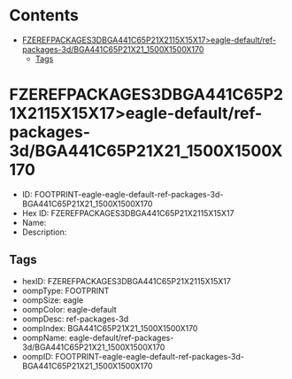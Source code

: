 



Contents
========

* [FZEREFPACKAGES3DBGA441C65P21X2115X15X17>eagle-default/ref-packages-3d/BGA441C65P21X21_1500X1500X170](#fzerefpackages3dbga441c65p21x2115x15x17eagle-defaultref-packages-3dbga441c65p21x21_1500x1500x170)
	* [Tags](#tags)

# FZEREFPACKAGES3DBGA441C65P21X2115X15X17>eagle-default/ref-packages-3d/BGA441C65P21X21_1500X1500X170

- ID: FOOTPRINT-eagle-eagle-default-ref-packages-3d-BGA441C65P21X21_1500X1500X170
- Hex ID: FZEREFPACKAGES3DBGA441C65P21X2115X15X17
- Name: 
- Description: 

## Tags

- hexID: FZEREFPACKAGES3DBGA441C65P21X2115X15X17
- oompType: FOOTPRINT
- oompSize: eagle
- oompColor: eagle-default
- oompDesc: ref-packages-3d
- oompIndex: BGA441C65P21X21_1500X1500X170
- oompName: eagle-default/ref-packages-3d/BGA441C65P21X21_1500X1500X170
- oompID: FOOTPRINT-eagle-eagle-default-ref-packages-3d-BGA441C65P21X21_1500X1500X170
